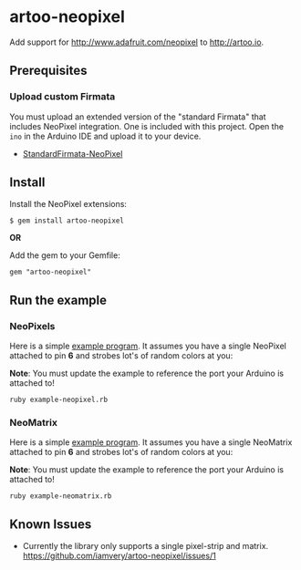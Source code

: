 # artoo-neopixel

Add support for http://www.adafruit.com/neopixel to http://artoo.io.

## Prerequisites

### Upload custom Firmata

You must upload an extended version of the "standard Firmata" that includes
NeoPixel integration. One is included with this project. Open the `ino` in the
Arduino IDE and upload it to your device.

* [StandardFirmata-NeoPixel](https://github.com/iamvery/artoo-neopixel/blob/master/firmata/StandardFirmata-NeoPixel.ino)

## Install

Install the NeoPixel extensions:

```
$ gem install artoo-neopixel
```

**OR**

Add the gem to your Gemfile:

```
gem "artoo-neopixel"
```

## Run the example

### NeoPixels

Here is a simple [example program](https://github.com/iamvery/artoo-neopixel/blob/master/examples/example-neopixel.rb).
It assumes you have a single NeoPixel attached to pin **6** and strobes lot's
of random colors at you:

**Note**: You must update the example to reference the port your Arduino is
attached to!

```
ruby example-neopixel.rb
```

### NeoMatrix

Here is a simple [example program](https://github.com/iamvery/artoo-neopixel/blob/master/examples/example-neomatrix.rb).
It assumes you have a single NeoMatrix attached to pin **6** and strobes lot's
of random colors at you:

**Note**: You must update the example to reference the port your Arduino is
attached to!

```
ruby example-neomatrix.rb
```

## Known Issues

* Currently the library only supports a single pixel-strip and matrix. https://github.com/iamvery/artoo-neopixel/issues/1
